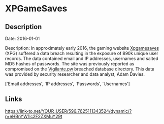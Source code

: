 # XPGameSaves

## Description

Date: 2016-01-01

Description:
In approximately early 2016, the gaming website <a href="http://www.xpgamesaves.com/" target="_blank" rel="noopener">Xpgamesaves</a> (XPG) suffered a data breach resulting in the exposure of 890k unique user records. The data contained email and IP addresses, usernames and salted MD5 hashes of passwords. The site was previously reported as compromised on the <a href="https://vigilante.pw/" target="_blank" rel="noopener">Vigilante.pw</a> breached database directory. This data was provided by security researcher and data analyst, Adam Davies.


['Email addresses', 'IP addresses', 'Passwords', 'Usernames']

## Links

https://link-to.net/YOUR_USER/596.7625111343524/dynamic/?r=eHBnYW1lc2F2ZXMuY29t